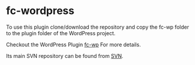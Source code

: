 # fc-wordpress

To use this plugin clone/download the repository and copy the fc-wp folder to the plugin folder of the WordPress project.

Checkout the WordPress Plugin [fc-wp](https://wordpress.org/plugins/fc-wp/) For more details.

Its main SVN repository can be found from [SVN](https://plugins.svn.wordpress.org/fc-wp/).
